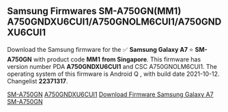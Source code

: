 <h2>Samsung Firmwares SM-A750GN(MM1) A750GNDXU6CUI1/A750GNOLM6CUI1/A750GNDXU6CUI1</h2>
Download the Samsung firmware for the ✅ <strong>Samsung Galaxy A7 </strong> ⭐ <strong>SM-A750GN</strong> with product code <strong>MM1</strong> <strong> from Singapore</strong>. This firmware has version number PDA <strong>A750GNDXU6CUI1</strong> and CSC A750GNOLM6CUI1. The operating system of this firmware is Android Q , with build date 2021-10-12. Changelist <strong>22371317</strong>.


[SM-A750GN](https://samfirm.shop/samsung/model/SM-A750GN)
[A750GNDXU6CUI1](https://samfirm.shop/samsung/pda/A750GNDXU6CUI1)
[Download Firmware Samsung Galaxy A7 SM-A750GN](https://samfirm.shop/samsung/firmware/464359)
